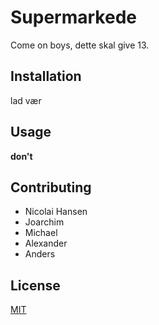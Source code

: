 # Supermarkede
Come on boys, dette skal give 13.

## Installation
lad vær

## Usage
**don't**

## Contributing
* Nicolai Hansen
* Joarchim
* Michael
* Alexander
* Anders

## License
[MIT](https://choosealicense.com/licenses/mit/)
